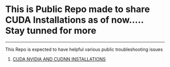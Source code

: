 # This is Public Repo made to share CUDA Installations as of now..... Stay tunned for more
___

This Repo is expected to have helpful various public troubleshooting issues

1) [CUDA,NVIDIA AND CUDNN INSTALLATIONS]()



